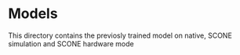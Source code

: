 # Models

This directory contains the previosly trained model on native, SCONE simulation and SCONE hardware mode
